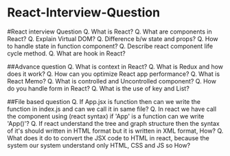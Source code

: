 # React-Interview-Question

#React interview Question
Q. What is React?
Q. What are components in React?
Q. Explain Virtual DOM?
Q. Difference b/w state and props?
Q. How to handle state in function component?
Q. Describe react component life cycle method.
Q. What are hook in React?

##Advance question
Q. What is context in React?
Q. What is Redux and how does it work?
Q. How can you optimize React app performance?
Q. What is React Memo?
Q. What is controlled and Uncontrolled component?
Q. How do you handle form in React?
Q. What is the use of key and List?

##File based question
Q. If App.jsx is function then can we write the function in index.js and can we call it in same file?
Q. In react we have call the component using <App/> (react syntax) if 'App' is a function can we write 'App()'?
Q. If react understand the tree and graph structure then the syntax of it's should written in HTML format but it is written in XML format, How?
Q. What does it do to convert the JSX code to HTML in react, because the system our system understand only HTML, CSS and JS so How?
